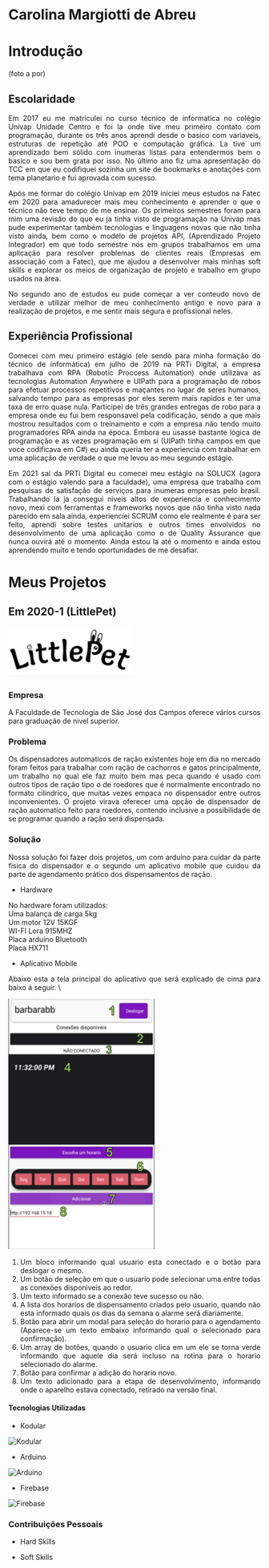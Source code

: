 <div style="text-align: justify">

# Carolina Margiotti de Abreu

# Introdução
(foto a por)

## Escolaridade
Em 2017 eu me matriculei no curso técnico de informatica no colégio Univap Unidade Centro e foi la onde tive meu primeiro contato com programação, durante os três anos aprendi desde o basico com variaveis, estruturas de repetição até POO e computação gráfica. La tive um aprendizado bem sólido com inumeras listas para entendermos bem o basico e sou bem grata por isso. No último ano fiz uma apresentação do TCC em que eu codifiquei sozinha um site de bookmarks e anotações com tema planetario e fui aprovada com sucesso.

Após me formar do colégio Univap em 2019 iniciei meus estudos na Fatec em 2020 para amadurecer mais meu conhecimento e aprender o que o técnico não teve tempo de me ensinar. Os primeiros semestres foram para mim uma revisão do que eu ja tinha visto de programação na Univap mas pude experimentar também tecnologias e linguagens novas que não tinha visto ainda, bem como o modelo de projetos API, (Aprendizado Projeto Integrador) em que todo semestre nós em grupos trabalhamos em uma aplicação para resolver problemas de clientes reais (Empresas em associação com a Fatec), que me ajudou a desenvolver mais minhas soft skills e explorar os meios de organização de projeto e trabalho em grupo usados na área.

No segundo ano de estudos eu pude começar a ver conteudo novo de verdade e utilizar melhor de meu conhecimento antigo e novo para a realização de projetos, e me sentir mais segura e profissional neles.

## Experiência Profissional
Comecei com meu primeiro estágio (ele sendo para minha formação do técnico de informática) em julho de 2019 na PRTi Digital, a empresa trabalhava com RPA (Robotic Proccess Automation) onde utilizava as tecnologias Automation Anywhere e UIPath para a programação de robos para efetuar processos repetitivos e maçantes no lugar de seres humanos, salvando tempo para as empresas por eles serem mais rapidos e ter uma taxa de erro quase nula. Participei de três grandes entregas de robo para a empresa onde eu fui bem responsavel pela codificação, sendo a que mais mostrou resultados com o treinamento e com a empresa não tendo muito programadores RPA ainda na época. Embora eu usasse bastante lógica de programação e as vezes programação em si (UIPath tinha campos em que voce codificava em C#) eu ainda queria ter a experiencia com trabalhar em uma aplicação de verdade o que me levou ao meu segundo estágio.

Em 2021 sai da PRTi Digital eu comecei meu estágio na SOLUCX (agora com o estágio valendo para a faculdade), uma empresa que trabalha com pesquisas de satisfação de serviços para inumeras empresas pelo brasil. Trabalhando la ja consegui niveis altos de experiencia e conhecimento novo, mexi com ferramentas e frameworks novos que não tinha visto nada parecido em sala ainda, experienciei SCRUM como ele realmente é para ser feito, aprendi sobre testes unitarios e outros times envolvidos no desenvolvimento de uma aplicação como o de Quality Assurance que nunca ouvirá até o momento. Ainda estou la até o momento e ainda estou aprendendo muito e tendo oportunidades de me desafiar.

# Meus Projetos

## Em 2020-1 (LittlePet)
<img alt="Logo littlePet" src="./imagens/logo little pet.png" height="100">

### Empresa
A Faculdade de Tecnologia de São José dos Campos oferece vários cursos para graduação de nivel superior.

### Problema
Os dispensadores automaticos de ração existentes hoje em dia no mercado foram feitos para trabalhar com ração de cachorros e gatos principalmente, um trabalho no qual ele faz muito bem mas peca quando é usado com outros tipos de ração tipo o de roedores que é normalmente encontrado no formato cilindrico, que muitas vezes empaca no dispensador entre outros inconvenientes. O projeto virava oferecer uma opção de dispensador de ração automatico feito para roedores, contendo inclusive a possibilidade de se programar quando a ração será dispensada.

### Solução
Nossa solução foi fazer dois projetos, um com arduino para cuidar da parte fisica do dispensador e o segundo um aplicativo mobile que cuidou da parte de agendamento prático dos dispensamentos de ração.

- Hardware

No hardware foram utilizados: \
Uma balança de carga 5kg \
Um motor 12V 15KGF \
WI-FI Lora 915MHZ \
Placa arduino Bluetooth \
Placa HX711

- Aplicativo Mobile

Abaixo esta a tela principal do aplicativo que será explicado de cima para baixo á seguir. \

<div style="align: center">

<img alt="tela aplicativo de agendamento" src="./imagens/tela aplicativo little pet.png" height="500">
</div>

1. Um bloco informando qual usuario esta conectado e o botão para deslogar o mesmo.
2. Um botão de seleção em que o usuario pode selecionar uma entre todas as conexões disponiveis ao redor.
3. Um texto informado se a conexão teve sucesso ou não.
4. A lista dos horarios de dispensamento criados pelo usuario, quando não esta informado quais os dias da semana o alarme será diariamente.
5. Botão para abrir um modal para seleção do horario para o agendamento (Aparece-se um texto embaixo informando qual o selecionado para confirmação).
6. Um array de botões, quando o usuario clica em um ele se torna verde informando que aquele dia será incluso na rotina para o horario selecionado do alarme.
7. Botão para confirmar a adição do horario novo.
8. Um texto adicionado para a etapa de desenvolvimento, informando onde o aparelho estava conectado, retirado na versão final.




#### Tecnologias Utilizadas
- Kodular

<img alt="Kodular" title="Kodular" src="https://external-content.duckduckgo.com/iu/?u=https%3A%2F%2Fs3-eu-west-1.amazonaws.com%2Ftpd%2Flogos%2F5e0b334f707fc40001351cf8%2F0x0.png&f=1&nofb=1" height="75">

- Arduino

<img alt="Arduino" src="https://external-content.duckduckgo.com/iu/?u=https%3A%2F%2Flogodownload.org%2Fwp-content%2Fuploads%2F2019%2F03%2Farduino-logo-0.png&f=1&nofb=1" height="75">

- Firebase

<img alt="Firebase" src="https://external-content.duckduckgo.com/iu/?u=https%3A%2F%2Fpluspng.com%2Fimg-png%2Ffirebase-logo-png-firebase-logo-png-transparent-amp-svg-vector-pluspng-2400x3291.png&f=1&nofb=1" height="75">



### Contribuições Pessoais

- Hard Skills

- Soft Skills
</div>
